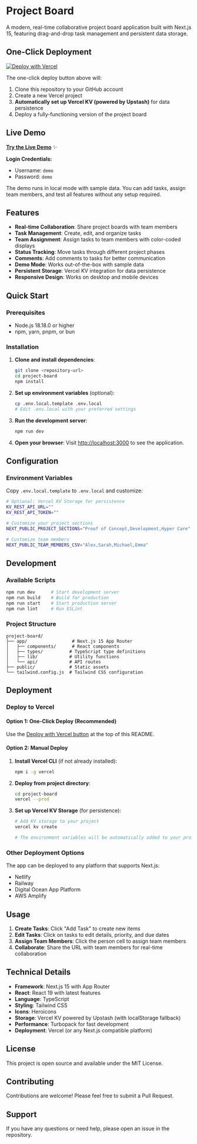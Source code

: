 # Project Board

A modern, real-time collaborative project board application built with Next.js 15, featuring drag-and-drop task management and persistent data storage.

## One-Click Deployment

[![Deploy with Vercel](https://vercel.com/button)](https://vercel.com/new/clone?repository-url=https%3A%2F%2Fgithub.com%2Fhalfaipg%2Fproject-board&project-name=project-board&repository-name=project-board&demo-title=Project%20Board&demo-description=A%20modern%20task%20management%20board%20for%20teams&demo-url=https%3A%2F%2Fproject-board-demo.vercel.app&integration-ids=oac_V3R1GIpkoJorr6fqynnuN&external-id=project-board)

The one-click deploy button above will:
1. Clone this repository to your GitHub account
2. Create a new Vercel project
3. **Automatically set up Vercel KV (powered by Upstash)** for data persistence
4. Deploy a fully-functioning version of the project board

## Live Demo

**[Try the Live Demo](https://project-board.generalconcepts.ai)** ✨

**Login Credentials:**
- Username: `demo`
- Password: `demo`

The demo runs in local mode with sample data. You can add tasks, assign team members, and test all features without any setup required.

## Features

- **Real-time Collaboration**: Share project boards with team members
- **Task Management**: Create, edit, and organize tasks
- **Team Assignment**: Assign tasks to team members with color-coded displays  
- **Status Tracking**: Move tasks through different project phases
- **Comments**: Add comments to tasks for better communication
- **Demo Mode**: Works out-of-the-box with sample data
- **Persistent Storage**: Vercel KV integration for data persistence
- **Responsive Design**: Works on desktop and mobile devices

## Quick Start

### Prerequisites

- Node.js 18.18.0 or higher
- npm, yarn, pnpm, or bun

### Installation

1. **Clone and install dependencies**:
   ```bash
   git clone <repository-url>
   cd project-board
   npm install
   ```

2. **Set up environment variables** (optional):
   ```bash
   cp .env.local.template .env.local
   # Edit .env.local with your preferred settings
   ```

3. **Run the development server**:
   ```bash
   npm run dev
   ```

4. **Open your browser**:
   Visit [http://localhost:3000](http://localhost:3000) to see the application.

## Configuration

### Environment Variables

Copy `.env.local.template` to `.env.local` and customize:

```bash
# Optional: Vercel KV Storage for persistence
KV_REST_API_URL=""
KV_REST_API_TOKEN=""

# Customize your project sections
NEXT_PUBLIC_PROJECT_SECTIONS="Proof of Concept,Development,Hyper Care"

# Customize team members
NEXT_PUBLIC_TEAM_MEMBERS_CSV="Alex,Sarah,Michael,Emma"
```

## Development

### Available Scripts

```bash
npm run dev      # Start development server
npm run build    # Build for production
npm run start    # Start production server
npm run lint     # Run ESLint
```

### Project Structure

```
project-board/
├── app/                 # Next.js 15 App Router
│   ├── components/      # React components
│   ├── types/          # TypeScript type definitions
│   ├── lib/            # Utility functions
│   └── api/            # API routes
├── public/             # Static assets
└── tailwind.config.js  # Tailwind CSS configuration
```

## Deployment

### Deploy to Vercel

#### Option 1: One-Click Deploy (Recommended)
Use the [Deploy with Vercel button](#one-click-deployment) at the top of this README.

#### Option 2: Manual Deploy
1. **Install Vercel CLI** (if not already installed):
   ```bash
   npm i -g vercel
   ```

2. **Deploy from project directory**:
   ```bash
   cd project-board
   vercel --prod
   ```

3. **Set up Vercel KV Storage** (for persistence):
   ```bash
   # Add KV storage to your project
   vercel kv create
   
   # The environment variables will be automatically added to your project
   ```

### Other Deployment Options

The app can be deployed to any platform that supports Next.js:
- Netlify
- Railway
- Digital Ocean App Platform
- AWS Amplify

## Usage

1. **Create Tasks**: Click "Add Task" to create new items
2. **Edit Tasks**: Click on tasks to edit details, priority, and due dates
3. **Assign Team Members**: Click the person cell to assign team members
4. **Collaborate**: Share the URL with team members for real-time collaboration

## Technical Details

- **Framework**: Next.js 15 with App Router
- **React**: React 19 with latest features
- **Language**: TypeScript
- **Styling**: Tailwind CSS
- **Icons**: Heroicons
- **Storage**: Vercel KV powered by Upstash (with localStorage fallback)
- **Performance**: Turbopack for fast development
- **Deployment**: Vercel (or any Next.js compatible platform)

## License

This project is open source and available under the MIT License.

## Contributing

Contributions are welcome! Please feel free to submit a Pull Request.

## Support

If you have any questions or need help, please open an issue in the repository.
